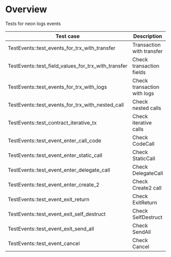 # Overview

Tests for neon logs events

| Test case                                             | Description                   | XFailed |
|-------------------------------------------------------|-------------------------------|---------|
| TestEvents::test_events_for_trx_with_transfer         | Transaction with transfer     |         |
| TestEvents::test_field_values_for_trx_with_transfer   | Check transaction fields      |         |
| TestEvents::test_events_for_trx_with_logs             | Check transaction with logs   |         |
| TestEvents::test_events_for_trx_with_nested_call      | Check nested calls            |         |
| TestEvents::test_contract_iterative_tx                | Check iterative calls         |         |
| TestEvents::test_event_enter_call_code                | Check CodeCall                |         | 
| TestEvents::test_event_enter_static_call              | Check StaticCall              |         | 
| TestEvents::test_event_enter_delegate_call            | Check DelegateCall            |         | 
| TestEvents::test_event_enter_create_2                 | Check Create2 call            |         | 
| TestEvents::test_event_exit_return                    | Check ExitReturn              |         | 
| TestEvents::test_event_exit_self_destruct             | Check SelfDestruct            |         | 
| TestEvents::test_event_exit_send_all                  | Check SendAll                 |         | 
| TestEvents::test_event_cancel                         | Check Cancel                  |         | 